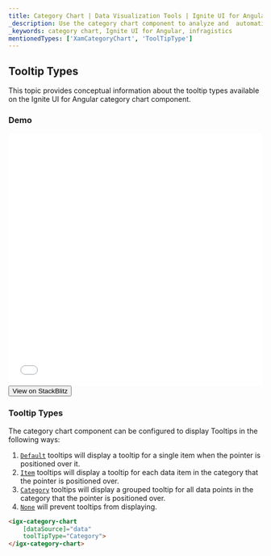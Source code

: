 ```yaml
---
title: Category Chart | Data Visualization Tools | Ignite UI for Angular | Tooltip Types | Infragistics
_description: Use the category chart component to analyze and  automatically choose the best chart type to represent data. Learn about our chart types for visualization.
_keywords: category chart, Ignite UI for Angular, infragistics
mentionedTypes: ['XamCategoryChart', 'ToolTipType']
---
```


## Tooltip Types

This topic provides conceptual information about the tooltip types available on the Ignite UI for Angular category chart component.

### Demo

<div class="sample-container loading" style="height: 500px">
    <iframe id="category-chart-tooltip-types-iframe" src='{environment:demosBaseUrl}/charts/category-chart-tooltip-types' width="100%" height="100%" seamless frameBorder="0" onload="onXPlatSampleIframeContentLoaded(this);"></iframe>
</div>
<div>
    <button data-localize="stackblitz" class="stackblitz-btn"   data-iframe-id="category-chart-tooltip-types-iframe" data-demos-base-url="{environment:demosBaseUrl}">View on StackBlitz
    </button>
</div>
<div class="divider--half"></div>

### Tooltip Types

The category chart component can be configured to display Tooltips in the following ways:

1.  [`Default`](/components/categorychart_tooltip_types.html) tooltips will display a tooltip for a single item when the pointer is positioned over it.
2.  [`Item`](/components/categorychart_tooltip_types.html) tooltips will display a tooltip for each data item in the category that the pointer is positioned over.
3.  [`Category`](/components/categorychart_tooltip_types.html) tooltips will display a grouped tooltip for all data points in the category that the pointer is positioned over.
4.  [`None`](/components/categorychart_tooltip_types.html) will prevent tooltips from displaying.

```html
<igx-category-chart
    [dataSource]="data"
    toolTipType="Category">
</igx-category-chart>
```
